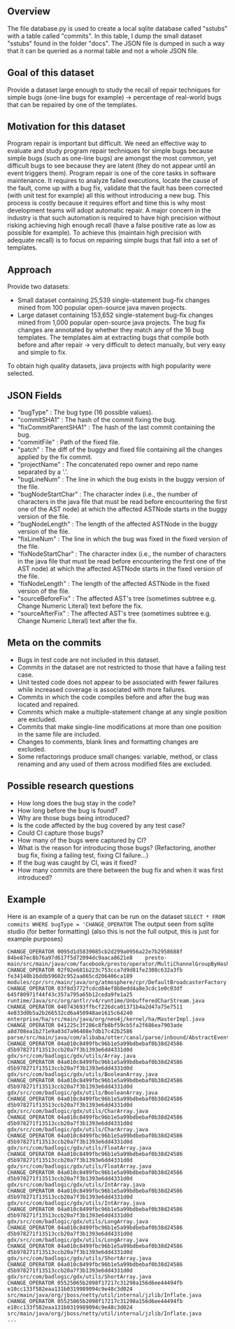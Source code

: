 ## Overview
The file database.py is used to create a local sqlite database called "sstubs" with a table called "commits". In this table, I dump the small dataset "sstubs" found in the folder "docs". The JSON file is dumped in such a way that it can be queried as a normal table and not a whole JSON file. 

## Goal of this dataset
Provide a dataset large enough to study the recall of repair techniques for simple bugs (one-line bugs for example) → percentage of real-world bugs that can be repaired by one of the templates. 

## Motivation for this dataset
Program repair is important but difficult. We need an effective way to evaluate and study program repair techniques for simple bugs because simple bugs (such as one-line bugs) are amongst the most common, yet difficult bugs to see because they are latent (they do not appear until an event triggers them). Program repair is one of the core tasks in software maintenance. It requires to analyze failed executions, locate the cause of the fault, come up with a bug fix, validate that the fault has been corrected (with unit test for example) all this without introducing a new bug. This process is costly because it requires effort and time this is why most development teams will adopt automatic repair. A major concern in the industry is that such automation is required to have high precision without risking achieving high enough recall (have a false positive rate as low as possible for example). To achieve this (maintain high precision with adequate recall) is to focus on repairing simple bugs that fall into a set of templates. 

## Approach
Provide two datasets:
- Small dataset containing 25,539 single-statement bug-fix changes mined from 100 popular open-source java maven projects. 
- Large dataset containing 153,652 single-statement bug-fix changes mined from 1,000 popular open-source java projects. 
The bug fix changes are annotated by whether they match any of the 16 bug templates. The templates aim at extracting bugs that compile both before and after repair → very difficult to detect manually, but very easy and simple to fix. 

To obtain high quality datasets, java projects with high popularity were selected.

## JSON Fields
- "bugType" : The bug type (16 possible values).
- "commitSHA1" : The hash of the commit fixing the bug.
- "fixCommitParentSHA1" : The hash of the last commit containing the bug.
- "commitFile" : Path of the fixed file.
- "patch" : The diff of the buggy and fixed file containing all the changes applied by the fix commit.
- "projectName" : The concatenated repo owner and repo name separated by a '.'.
- "bugLineNum" : The line in which the bug exists in the buggy version of the file.
- "bugNodeStartChar" : The character index (i.e., the number of characters in the java file that must be read before encountering the first one of the AST node) at which the affected ASTNode starts in the buggy version of the file.
- "bugNodeLength" : The length of the affected ASTNode in the buggy version of the file.
- "fixLineNum" : The line in which the bug was fixed in the fixed version of the file.
- "fixNodeStartChar" : The character index (i.e., the number of characters in the java file that must be read before encountering the first one of the AST node) at which the affected ASTNode starts in the fixed version of the file.
- "fixNodeLength" : The length of the affected ASTNode in the fixed version of the file.
- "sourceBeforeFix" : The affected AST's tree (sometimes subtree e.g. Change Numeric Literal) text before the fix.
- "sourceAfterFix" : The affected AST's tree (sometimes subtree e.g. Change Numeric Literal) text after the fix.

## Meta on the commits
- Bugs in test code are not included in this dataset.
- Commits in the dataset are not restricted to those that have a failing test case.
- Unit tested code does not appear to be associated with fewer failures while increased coverage is associated with more failures. 
- Commits in which the code compiles before and after the bug was located and repaired. 
- Commits which make a multiple-statement change at any single position are excluded. 
- Commits that make single-line modifications at more than one position in the same file are included. 
- Changes to comments, blank lines and formatting changes are excluded. 
- Some refactorings produce small changes: variable, method, or class renaming and any used of them across modified files are excluded. 

## Possible research questions
- How long does the bug stay in the code? 
- How long before the bug is found? 
- Why are those bugs being introduced? 
- Is the code affected by the bug covered by any test case? 
- Could CI capture those bugs? 
- How many of the bugs were captured by CI? 
- What is the reason for introducing those bugs? (Refactoring, another bug fix, fixing a failing test, fixing CI failure...) 
- If the bug was caught by CI, was it fixed? 
- How many commits are there between the bug fix and when it was first introduced? 

## Example
Here is an example of a query that can be run on the dataset
`SELECT * FROM commits WHERE bugType = 'CHANGE_OPERATOR`
The output seen from sqlite studio (for better formatting) (also this is not the full output, this is just for example purposes) 
```
CHANGE_OPERATOR	0095d1d5839085cb2d299a0956a22e7b2958688f	84be87ec8b76a97d617f5d72094dc9aaca8621e8	presto-main/src/main/java/com/facebook/presto/operator/MultiChannelGroupByHash.java
CHANGE_OPERATOR	02f92e681b223c753cca7d9d81fe2308c632a3fb	fe34140b16ddb59602c952aa865cd206406ca189	modules/cpr/src/main/java/org/atmosphere/cpr/DefaultBroadcasterFactory.java
CHANGE_OPERATOR	03f8d3772fcdcd84ef8b8edd4a8e3cdc1e0c03df	645f80971f44f43c357a795a65b12ceda9fe1a25	runtime/Java/src/org/antlr/v4/runtime/UnbufferedCharStream.java
CHANGE_OPERATOR	040743693ffbcf226dca01371b4a2d47a75e7511	4e833d0b5a2b266532cd6a450948ae1615c64240	enterprise/ha/src/main/java/org/neo4j/kernel/ha/MasterImpl.java
CHANGE_OPERATOR	041225c3f286c8fb8bf59cb5fa2f686ea7903ade	a8d708ea1b271e9a03d7a96408e7db17c42b2586	parse/src/main/java/com/alibaba/otter/canal/parse/inbound/AbstractEventParser.java
CHANGE_OPERATOR	04a010c8499fbc96b1e5a99bdbebaf0b38d24586	d5b978271f13513ccb20a7f3b1393e6dd4331d0d	gdx/src/com/badlogic/gdx/utils/Array.java
CHANGE_OPERATOR	04a010c8499fbc96b1e5a99bdbebaf0b38d24586	d5b978271f13513ccb20a7f3b1393e6dd4331d0d	gdx/src/com/badlogic/gdx/utils/BooleanArray.java
CHANGE_OPERATOR	04a010c8499fbc96b1e5a99bdbebaf0b38d24586	d5b978271f13513ccb20a7f3b1393e6dd4331d0d	gdx/src/com/badlogic/gdx/utils/BooleanArray.java
CHANGE_OPERATOR	04a010c8499fbc96b1e5a99bdbebaf0b38d24586	d5b978271f13513ccb20a7f3b1393e6dd4331d0d	gdx/src/com/badlogic/gdx/utils/CharArray.java
CHANGE_OPERATOR	04a010c8499fbc96b1e5a99bdbebaf0b38d24586	d5b978271f13513ccb20a7f3b1393e6dd4331d0d	gdx/src/com/badlogic/gdx/utils/CharArray.java
CHANGE_OPERATOR	04a010c8499fbc96b1e5a99bdbebaf0b38d24586	d5b978271f13513ccb20a7f3b1393e6dd4331d0d	gdx/src/com/badlogic/gdx/utils/FloatArray.java
CHANGE_OPERATOR	04a010c8499fbc96b1e5a99bdbebaf0b38d24586	d5b978271f13513ccb20a7f3b1393e6dd4331d0d	gdx/src/com/badlogic/gdx/utils/FloatArray.java
CHANGE_OPERATOR	04a010c8499fbc96b1e5a99bdbebaf0b38d24586	d5b978271f13513ccb20a7f3b1393e6dd4331d0d	gdx/src/com/badlogic/gdx/utils/IntArray.java
CHANGE_OPERATOR	04a010c8499fbc96b1e5a99bdbebaf0b38d24586	d5b978271f13513ccb20a7f3b1393e6dd4331d0d	gdx/src/com/badlogic/gdx/utils/IntArray.java
CHANGE_OPERATOR	04a010c8499fbc96b1e5a99bdbebaf0b38d24586	d5b978271f13513ccb20a7f3b1393e6dd4331d0d	gdx/src/com/badlogic/gdx/utils/LongArray.java
CHANGE_OPERATOR	04a010c8499fbc96b1e5a99bdbebaf0b38d24586	d5b978271f13513ccb20a7f3b1393e6dd4331d0d	gdx/src/com/badlogic/gdx/utils/LongArray.java
CHANGE_OPERATOR	04a010c8499fbc96b1e5a99bdbebaf0b38d24586	d5b978271f13513ccb20a7f3b1393e6dd4331d0d	gdx/src/com/badlogic/gdx/utils/ShortArray.java
CHANGE_OPERATOR	04a010c8499fbc96b1e5a99bdbebaf0b38d24586	d5b978271f13513ccb20a7f3b1393e6dd4331d0d	gdx/src/com/badlogic/gdx/utils/ShortArray.java
CHANGE_OPERATOR	05525065b2098f17217c31298a156d6ee44494fb	e10cc133f582eaa131b0319989094c9e48c3d024	src/main/java/org/jboss/netty/util/internal/jzlib/Inflate.java
CHANGE_OPERATOR	05525065b2098f17217c31298a156d6ee44494fb	e10cc133f582eaa131b0319989094c9e48c3d024	src/main/java/org/jboss/netty/util/internal/jzlib/Inflate.java
...
```



